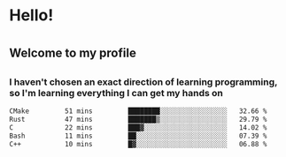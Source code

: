 
<h1>Hello!<h1>
<h2>Welcome to my profile<h2>
<h3>I haven't chosen an exact direction of learning programming, so I'm learning everything I can get my hands on</h3>

<!--START_SECTION:waka-->

```txt
CMake         51 mins         ████████░░░░░░░░░░░░░░░░░   32.66 %
Rust          47 mins         ███████▒░░░░░░░░░░░░░░░░░   29.79 %
C             22 mins         ███▓░░░░░░░░░░░░░░░░░░░░░   14.02 %
Bash          11 mins         ██░░░░░░░░░░░░░░░░░░░░░░░   07.39 %
C++           10 mins         █▓░░░░░░░░░░░░░░░░░░░░░░░   06.88 %
```

<!--END_SECTION:waka-->
